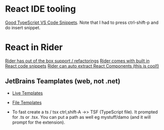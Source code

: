 ﻿# React IDE tooling
[Good TypeScript VS Code Snippets](https://marketplace.visualstudio.com/items?itemName=infeng.vscode-react-typescript). 
Note that I had to press ctrl-shift-p and do insert snippet. 

# React in Rider
[Rider has out of the box support / refactorings](https://www.jetbrains.com/help/rider/react.html)
[Rider comes with built in React code snippets](https://www.jetbrains.com/help/rider/react.html#react_code_snippets)
[Rider can auto extract React Components (this is cool!)](https://www.jetbrains.com/help/rider/react.html#ws_react_extract_component)

## JetBrains Teamplates (web, not .net)
- [Live Templates](https://www.jetbrains.com/help/rider/Using_Live_Templates.html)
- [File Templates](https://www.jetbrains.com/help/rider/Using_File_and_Code_Templates.html)

- To fast create a ts / tsx ctrl,shift-A  ->> TSF  (TypeScript file). It prompted for .ts or .tsx. You can put a path as well eg  mystuff/damo (and it will prompt for the extension).